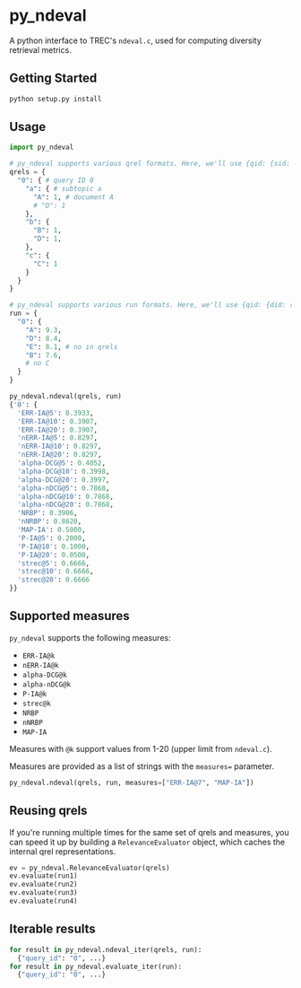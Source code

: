 # py_ndeval

A python interface to TREC's `ndeval.c`, used for computing diversity retrieval metrics.

## Getting Started

```bash
python setup.py install
```

## Usage

```python
import py_ndeval

# py_ndeval supports various qrel formats. Here, we'll use {qid: {sid: {did: rel}}}
qrels = {
  "0": { # query ID 0
    "a": { # subtopic a
      "A": 1, # document A
      # "D": 1
    },
    "b": {
      "B": 1,
      "D": 1,
    },
    "c": {
      "C": 1
    }
  }
}

# py_ndeval supports various run formats. Here, we'll use {qid: {did: rel}}
run = {
  "0": {
    "A": 9.3,
    "D": 8.4,
    "E": 8.1, # no in qrels
    "B": 7.6,
    # no C
  }
}

py_ndeval.ndeval(qrels, run)
{'0': {
  'ERR-IA@5': 0.3933,
  'ERR-IA@10': 0.3907,
  'ERR-IA@20': 0.3907,
  'nERR-IA@5': 0.8297,
  'nERR-IA@10': 0.8297,
  'nERR-IA@20': 0.8297,
  'alpha-DCG@5': 0.4052,
  'alpha-DCG@10': 0.3998,
  'alpha-DCG@20': 0.3997,
  'alpha-nDCG@5': 0.7868,
  'alpha-nDCG@10': 0.7868,
  'alpha-nDCG@20': 0.7868,
  'NRBP': 0.3906,
  'nNRBP': 0.8620,
  'MAP-IA': 0.5000,
  'P-IA@5': 0.2000,
  'P-IA@10': 0.1000,
  'P-IA@20': 0.0500,
  'strec@5': 0.6666,
  'strec@10': 0.6666,
  'strec@20': 0.6666
}}
```

## Supported measures

`py_ndeval` supports the following measures:

 - `ERR-IA@k`
 - `nERR-IA@k`
 - `alpha-DCG@k`
 - `alpha-nDCG@k`
 - `P-IA@k`
 - `strec@k`
 - `NRBP`
 - `nNRBP`
 - `MAP-IA`

Measures with `@k` support values from 1-20 (upper limit from `ndeval.c`).

Measures are provided as a list of strings with the `measures=` parameter.

```python
py_ndeval.ndeval(qrels, run, measures=["ERR-IA@7", "MAP-IA"])
```

## Reusing qrels

If you're running multiple times for the same set of qrels and measures, you can speed it up by
building a `RelevanceEvaluator` object, which caches the internal qrel representations.

```python
ev = py_ndeval.RelevanceEvaluator(qrels)
ev.evaluate(run1)
ev.evaluate(run2)
ev.evaluate(run3)
ev.evaluate(run4)
```

## Iterable results

```python
for result in py_ndeval.ndeval_iter(qrels, run):
  {"query_id": "0", ...}
for result in py_ndeval.evaluate_iter(run):
  {"query_id": "0", ...}
```
